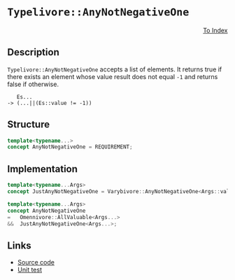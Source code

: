 <!-- Copyright 2024 Feng Mofan
SPDX-License-Identifier: Apache-2.0 -->

# `Typelivore::AnyNotNegativeOne`

<p style='text-align: right;'><a href="../../concepts.md#typelivore-any-not-negative-one">To Index</a></p>

## Description

`Typelivore::AnyNotNegativeOne` accepts a list of elements.
It returns true if there exists an element whose value result does not equal `-1` and returns false if otherwise.

<pre><code>   Es...
-> (...||(Es::value != -1))</code></pre>

## Structure

```C++
template<typename...>
concept AnyNotNegativeOne = REQUIREMENT;
```

## Implementation

```C++
template<typename...Args>
concept JustAnyNotNegativeOne = Varybivore::AnyNotNegativeOne<Args::value...>;

template<typename...Args>
concept AnyNotNegativeOne
=   Omennivore::AllValuable<Args...>
&&  JustAnyNotNegativeOne<Args...>;
```

## Links

- [Source code](../../../../conceptrodon/descend/typelivore/concepts/any_not_negative_one.hpp)
- [Unit test](../../../../tests/unit/concepts/typelivore/any_not_negative_one.test.hpp)

